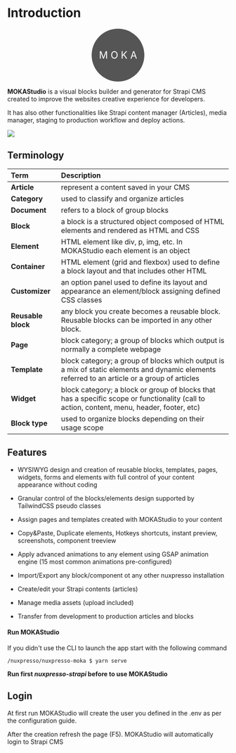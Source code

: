 # Introduction


<div style="display:flex;align-items:center;text-align:center;align-content:center;width:120px;height:120px;border-radius:999rem;background-color:#555;color:#fff;margin:0 auto;">
<div style="flex:1 1 0;font-size:1.4rem;">M O K A</div>
</div>



**MOKAStudio** is a visual blocks builder and generator for Strapi CMS created to improve the websites creative experience for developers.

It has also other functionalities like Strapi content manager (Articles), media manager, staging to production workflow and deploy actions.

<img src="https://res.cloudinary.com/moodgiver/image/upload/v1610372315/nuxpresso_splash_screen_b4149ebc5a.jpg" style="margin:0 auto;"/>



## Terminology

| Term | Description
| :------- | :--- |
| **Article** | represent a content saved in your CMS 
| **Category** | used to classify and organize articles
| **Document** | refers to a block of group blocks
| **Block** | a block is a structured object composed of HTML elements and rendered as HTML and CSS
| **Element** | HTML element like div, p, img, etc. In MOKAStudio each element is an object
| **Container** | HTML element (grid and flexbox) used to define a block layout and that includes other HTML |elements or even other containers (nested containers)
| **Customizer** | an option panel used to define its layout and appearance an element/block assigning defined CSS classes 
| **Reusable block** | any block you create becomes a reusable block. Reusable blocks can be imported in any other block.
| **Page** | block category; a group of blocks which output is normally a complete webpage
| **Template** | block category; a group of blocks which output is a mix of static elements and dynamic elements referred to an article or a group of articles
| **Widget** | block category; a block or group of blocks that has a specific scope or functionality (call to action, content, menu, header, footer, etc)
| **Block type** | used to organize blocks depending on their usage scope



## Features

- WYSIWYG design and creation of reusable blocks, templates, pages, widgets, forms and elements with full control of your content appearance without coding

- Granular control of the blocks/elements design supported by TailwindCSS pseudo classes

- Assign pages and templates created with MOKAStudio to your content

- Copy&Paste, Duplicate elements, Hotkeys shortcuts, instant preview, screenshots, component treeview

- Apply advanced animations to any element using GSAP animation engine (15 most common animations pre-configured)

- Import/Export any block/component ot any other nuxpresso installation

- Create/edit your Strapi contents (articles)

- Manage media assets (upload included)

- Transfer from development to production articles and blocks


#### Run MOKAStudio

If you didn't use the CLI to launch the app start with the following command

```
/nuxpresso/nuxpresso-moka $ yarn serve
```

**Run first *nuxpresso-strapi* before to use MOKAStudio**



## Login 

At first run MOKAStudio will create the user you defined in the .env as per the configuration guide.

After the creation refresh the page (F5). MOKAStudio will automatically login to Strapi CMS

